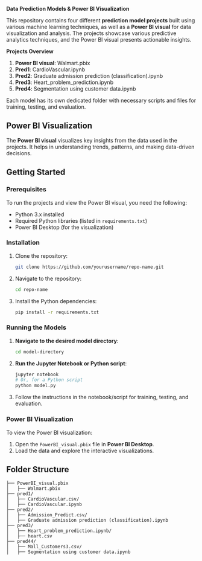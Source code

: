 **Data Prediction Models & Power BI Visualization**

This repository contains four different **prediction model projects** built using various machine learning techniques, as well as a **Power BI visual** for data visualization and analysis. The projects showcase various predictive analytics techniques, and the Power BI visual presents actionable insights.

**Projects Overview**

1. **Power BI visual**: Walmart.pbix
2. **Pred1**: CardioVascular.ipynb
3. **Pred2**: Graduate admission prediction (classification).ipynb
4. **Pred3**: Heart_problem_prediction.ipynb
5. **Pred4**: Segmentation using customer data.ipynb

Each model has its own dedicated folder with necessary scripts and files for training, testing, and evaluation.

## Power BI Visualization

The **Power BI visual** visualizes key insights from the data used in the projects. It helps in understanding trends, patterns, and making data-driven decisions.

## Getting Started

### Prerequisites

To run the projects and view the Power BI visual, you need the following:

* Python 3.x installed
* Required Python libraries (listed in `requirements.txt`)
* Power BI Desktop (for the visualization)

### Installation

1. Clone the repository:

   ```bash
   git clone https://github.com/yourusername/repo-name.git
   ```

2. Navigate to the repository:

   ```bash
   cd repo-name
   ```

3. Install the Python dependencies:

   ```bash
   pip install -r requirements.txt
   ```

### Running the Models

1. **Navigate to the desired model directory**:

   ```bash
   cd model-directory
   ```

2. **Run the Jupyter Notebook or Python script**:

   ```bash
   jupyter notebook
   # Or, for a Python script
   python model.py
   ```

3. Follow the instructions in the notebook/script for training, testing, and evaluation.

### Power BI Visualization

To view the Power BI visualization:

1. Open the `PowerBI_visual.pbix` file in **Power BI Desktop**.
2. Load the data and explore the interactive visualizations.

## Folder Structure

```
├── PowerBI_visual.pbix
│   ├── Walmart.pbix
├── pred1/
│   ├── CardioVascular.csv/
│   ├── CardioVascular.ipynb
├── pred2/
│   ├── Admission_Predict.csv/
│   ├── Graduate admission prediction (classification).ipynb
├── pred3/
│   ├── Heart_problem_prediction.ipynb/
│   ├── heart.csv
├── pred44/
│   ├── Mall_Customers3.csv/
│   ├── Segmentation using customer data.ipynb
```
